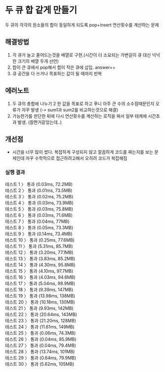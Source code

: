 # 두 큐 합 같게 만들기
두 큐의 각각의 원소들의 합이 동일하게 되도록 pop+insert 연산횟수를 계산하는 문제

## 해결방법
1. 각 큐가 늘고 줄어드는것을 배열로 구현.(시간이 더 소요되는 가변길이 큐 대신 넉넉한 크기의 배열 두개 선언)
2. 합이 큰 큐에서 pop해서 합이 작은 큐에 삽입. answer++
3. 큐 공간을 다 쓰거나 목표하는 값이 될 때까지 반복

## 에러노트
1. 두 큐의 총합에 나누기 2 한 값을 목표로 하고 푸니 아주 큰 수의 소수점때문인지 오류가 자꾸 발생 (-> sum1과 sum2를 비교하는것으로 해결)
2. 가능한가를 판단한 뒤에 다시 연산횟수를 계산하는 로직을 짜서 일부 테케에 시간초과 발생. (잘짠거같았는데..)


## 개선점
- 시간을 너무 많이 썼다. 복잡하게 구성되지 않고 깔끔하게 코드를 짜는지를 보는 문제인데 자꾸 수학적으로 접근하려고해서 오히려 코드가 복잡해짐

### 실행 결과
테스트 1 〉	통과 (0.03ms, 72.2MB) <br>
테스트 2 〉	통과 (0.01ms, 73.5MB)<br>
테스트 3 〉	통과 (0.02ms, 75.2MB)<br>
테스트 4 〉	통과 (0.03ms, 73.9MB)<br>
테스트 5 〉	통과 (0.03ms, 75.8MB)<br>
테스트 6 〉	통과 (0.03ms, 71.6MB)<br>
테스트 7 〉	통과 (0.04ms, 77MB)<br>
테스트 8 〉	통과 (0.05ms, 73.3MB)<br>
테스트 9 〉	통과 (0.14ms, 73.4MB)<br>
테스트 10 〉	통과 (0.25ms, 77.6MB)<br>
테스트 11 〉	통과 (5.31ms, 85.7MB)<br>
테스트 12 〉	통과 (3.20ms, 77.1MB)<br>
테스트 13 〉	통과 (3.83ms, 85.2MB)<br>
테스트 14 〉	통과 (4.30ms, 95.8MB)<br>
테스트 15 〉	통과 (4.10ms, 97.7MB)<br>
테스트 16 〉	통과 (4.03ms, 94.6MB)<br>
테스트 17 〉	통과 (5.04ms, 98.9MB)<br>
테스트 18 〉	통과 (9.39ms, 147MB)<br>
테스트 19 〉	통과 (13.98ms, 138MB)<br>
테스트 20 〉	통과 (10.18ms, 130MB)<br>
테스트 21 〉	통과 (9.93ms, 142MB)<br>
테스트 22 〉	통과 (20.64ms, 143MB)<br>
테스트 23 〉	통과 (21.20ms, 128MB)<br>
테스트 24 〉	통과 (11.61ms, 149MB)<br>
테스트 25 〉	통과 (0.06ms, 74.3MB)<br>
테스트 26 〉	통과 (0.04ms, 85.9MB)<br>
테스트 27 〉	통과 (0.04ms, 79.4MB)<br>
테스트 28 〉	통과 (13.74ms, 101MB)<br>
테스트 29 〉	통과 (0.64ms, 79.9MB)<br>
테스트 30 〉	통과 (5.62ms, 105MB)<br>
